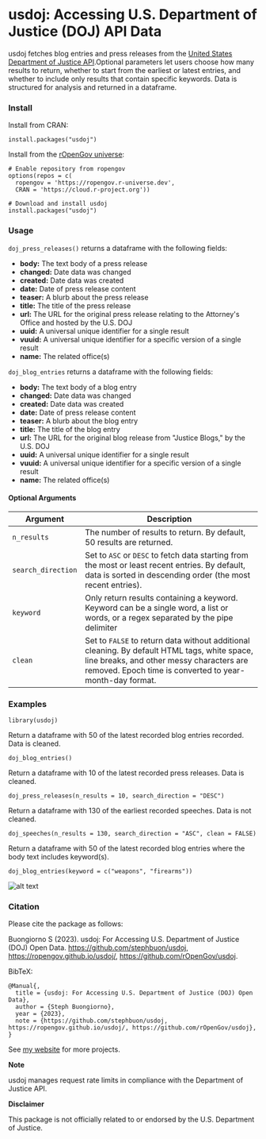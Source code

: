 # usdoj: Accessing U.S. Department of Justice (DOJ) API Data

usdoj fetches blog entries and press releases from the [United States Department of Justice API](https://www.justice.gov/developer/api-documentation/api_v1).Optional parameters let users choose how many results to return, whether to start from the earliest or latest entries, and whether to include only results that contain specific keywords. Data is structured for analysis and returned in a dataframe.

### Install 

Install from CRAN:
```
install.packages("usdoj")
```

Install from the [rOpenGov universe](https://ropengov.r-universe.dev/ui#builds):
```
# Enable repository from ropengov
options(repos = c(
  ropengov = 'https://ropengov.r-universe.dev',
  CRAN = 'https://cloud.r-project.org'))
  
# Download and install usdoj
install.packages("usdoj")
```

### Usage

`doj_press_releases()` returns a dataframe with the following fields: 

- **body:** The text body of a press release
- **changed:** Date data was changed
- **created:** Date data was created
- **date:** Date of press release content
- **teaser:** A blurb about the press release
- **title:** The title of the press release
- **url:** The URL for the original press release relating to the Attorney's Office and hosted by the U.S. DOJ
- **uuid:** A universal unique identifier for a single result
- **vuuid:** A universal unique identifier for a specific version of a single result
- **name:** The related office(s)

`doj_blog_entries` returns a dataframe with the following fields: 

- **body:** The text body of a blog entry
- **changed:** Date data was changed
- **created:** Date data was created
- **date:** Date of press release content
- **teaser:** A blurb about the blog entry
- **title:** The title of the blog entry
- **url:** The URL for the original blog release from "Justice Blogs," by the U.S. DOJ
- **uuid:** A universal unique identifier for a single result
- **vuuid:** A universal unique identifier for a specific version of a single result
- **name:** The related office(s)

#### Optional Arguments

| Argument | Description |
| ------------- | ------------- |
| `n_results`  | The number of results to return. By default, 50 results are returned.  |
| `search_direction`  | Set to `ASC` or `DESC` to fetch data starting from the most or least recent entries. By default, data is sorted in descending order (the most recent entries).  |
| `keyword` | Only return results containing a keyword. Keyword can be a single word, a list or words, or a regex separated by the pipe delimiter|
| `clean` | Set to `FALSE` to return data without additional cleaning. By default HTML tags, white space, line breaks, and other messy characters are removed. Epoch time is converted to year-month-day format.  |

### Examples

```
library(usdoj)
```

Return a dataframe with 50 of the latest recorded blog entries recorded. Data is cleaned. 
```
doj_blog_entries()
```

Return a dataframe with 10 of the latest recorded press releases. Data is cleaned. 
```
doj_press_releases(n_results = 10, search_direction = "DESC")
```

Return a dataframe with 130 of the earliest recorded speeches. Data is not cleaned. 
```
doj_speeches(n_results = 130, search_direction = "ASC", clean = FALSE)
```

Return a dataframe with 50 of the latest recorded blog entries where the body text includes keyword(s).
```
doj_blog_entries(keyword = c("weapons", "firearms"))
```

![alt text](https://github.com/stephbuon/homepage/blob/master/content/post/2023-04-01-usdoj-cran-release/index.en_files/figure-html/unnamed-chunk-1-1.png)

### Citation

Please cite the package as follows: 

Buongiorno S (2023). usdoj: For Accessing U.S. Department of Justice (DOJ) Open Data. https://github.com/stephbuon/usdoj, https://ropengov.github.io/usdoj/, https://github.com/rOpenGov/usdoj.

BibTeX: 

```
@Manual{,
  title = {usdoj: For Accessing U.S. Department of Justice (DOJ) Open Data},
  author = {Steph Buongiorno},
  year = {2023},
  note = {https://github.com/stephbuon/usdoj,
https://ropengov.github.io/usdoj/, https://github.com/rOpenGov/usdoj},
}
```

See [my website](https://stephbuon.github.io/) for more projects. 

**Note**

usdoj manages request rate limits in compliance with the Department of Justice API. 

**Disclaimer**

This package is not officially related to or endorsed by the U.S. Department of Justice. 

